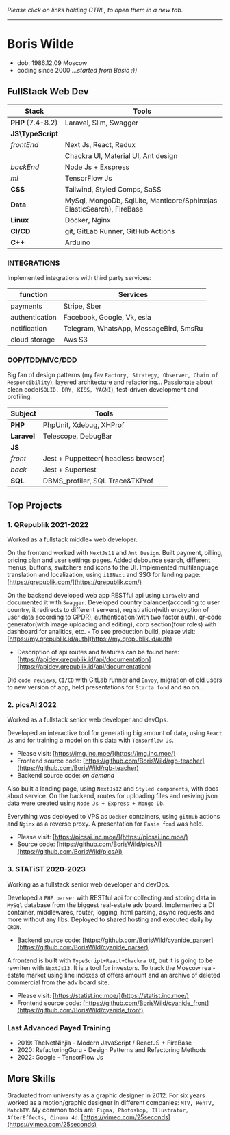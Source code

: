 *Please click on links holding CTRL, to open them in a new tab.*

---



# Boris Wilde
- dob: 1986.12.09 Moscow
- coding since 2000 *...started from Basic :))*

## FullStack Web Dev
| Stack      | Tools |
| ----------- | ----------- |
| **PHP** (7.4-8.2)| Laravel, Slim, Swagger       |
| **JS\TypeScript**                  |          |
|  *frontEnd*     | Next Js, React, Redux         |
|                     | Chackra UI, Material UI, Ant design         |
|  *backEnd*      | Node Js + Exspress                 |
|  *ml*           | TensorFlow Js
|  **CSS**        | Tailwind, Styled Comps, SaSS                 |
|  **Data**       | MySql, MongoDb, SqlLite, Manticore/Sphinx(as ElasticSearch), FireBase                 |
|  **Linux**      | Docker, Nginx                 |
| **CI/CD**| git, GitLab Runner, GitHub Actions |
| **C++**| Arduino|



### INTEGRATIONS

Implemented integrations with third party services:

| function | Services|
|-----|-----|
| payments | Stripe, Sber |
| authentication   | Facebook, Google, Vk, esia
| notification | Telegram, WhatsApp, MessageBird, SmsRu
| cloud storage| Aws S3


### OOP/TDD/MVC/DDD

Big fan of design patterns (my fav `Factory, Strategy, Observer, Chain of Responcibility`), layered architecture and refactoring...
Passionate about clean code(`SOLID, DRY, KISS, YAGNI`), test-driven development and profiling.
 
 | Subject | Tools |
 |-----|-----|
 | **PHP** | PhpUnit, Xdebug, XHProf |
 | **Laravel**| Telescope, DebugBar |
 | **JS**  | |
 | *front* | Jest + Puppetteer( headless browser) |
 | *back* | Jest + Supertest |
 | **SQL** | DBMS_profiler, SQL Trace&TKProf|
 
## Top Projects
### 1. QRepublik 2021-2022 
 
   Worked as a fullstack middle+ web developer. 
   
   On the frontend worked with `NextJs11` and `Ant Design`. Built payment, billing, pricing plan and user settings pages. Added debounce search, different menus, buttons, switchers and icons to the UI. Implemented multilanguage translation and localization, using `i18Next` and SSG for landing page:  [https://qrepublik.com/](https://qrepublik.com/)
   
   On the backend developed web app RESTful api using `Laravel9` and documented it with `Swagger`. Developed country balancer(according to user country, it redirects to different servers), registration(with encryption of user data according to GPDR), authentication(with two factor auth), qr-code generator(with image uploading and editing), corp section(four roles) with dashboard for analitics, etc. 
      - To see production build, please visit: [https://my.qrepublik.id/auth](https://my.qrepublik.id/auth) 
   - Description of api routes and features can be found here:  [https://apidev.qrepublik.id/api/documentation](https://apidev.qrepublik.id/api/documentation)
   
   Did `code reviews`, `CI/CD` with GitLab runner and `Envoy`, migration of old users to new version of app, held presentations for `Starta fond` and so on...
 
### 2. picsAI 2022
 
  Worked as a fullstack senior web developer and devOps.
 
  Developed an interactive tool for generating big amount of data, using `React Js` and for training a model on this data with `Tensorflow Js`. 
 - Please visit: [https://img.inc.moe/](https://img.inc.moe/)
 - Frontend source code: [https://github.com/BorisWild/rgb-teacher](https://github.com/BorisWild/rgb-teacher)
 - Backend source code: *on demand*
  
  Also built a landing page, using `NextJs12` and `Styled components`, with docs about service. On the backend, routes for uploading files and resiving json data were created using `Node Js + Express + Mongo Db`. 
 
  Everything was deployed to VPS as `Docker` containers, using `gitHub` actions and `Nginx` as a reverse proxy. A presentation for `Fasie fond` was held.
 - Please visit: [https://picsai.inc.moe/](https://picsai.inc.moe/) 
 - Source code: [https://github.com/BorisWild/picsAi](https://github.com/BorisWild/picsAi)

 
### 3. STATiST 2020-2023

Working as a fullstack senior web developer and devOps.

Developed a `PHP parser` with RESTful api for collecting and storing data in `MySql` database from the biggest real-estate adv board. Implemented a DI container, middlewares, router, logging, html parsing, async requests and more without any libs. Deployed to shared hosting and executed daily by `CRON`.
- Backend source code: [https://github.com/BorisWild/cyanide_parser](https://github.com/BorisWild/cyanide_parser)

A frontend is built with `TypeScript+React+Chackra UI`, but it is going to be rewriten with `NextJs13`. It is a tool for investors. To track the Moscow real-estate market using line indexes of offers amount and an archive of deleted commercial from the adv board site.
- Please visit: [https://statist.inc.moe/](https://statist.inc.moe/) 
- Frontend source code: [https://github.com/BorisWild/cyanide_front](https://github.com/BorisWild/cyanide_front)

### Last Advanced Payed Training
 - 2019: TheNetNinjia - Modern JavaScript / ReactJS + FireBase
 - 2020: RefactoringGuru - Design Patterns and Refactoring Methods
 - 2022: Google - TensorFlow Js

## More Skills

Graduated from university as a graphic designer in 2012. For six years worked as a motion/graphic designer in different companies: `MTV, RenTV, MatchTV`. My common tools are: `Figma, Photoshop, Illustrator, AfterEffects, Cinema 4d`. [https://vimeo.com/25seconds](https://vimeo.com/25seconds) 
 
 
 
 
 
 
 
 
